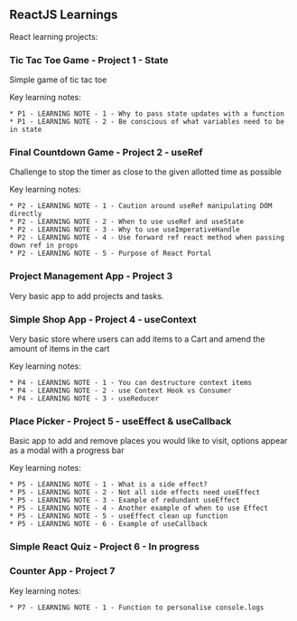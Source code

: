 ## ReactJS Learnings
React learning projects:


### Tic Tac Toe Game - Project 1 - State
Simple game of tic tac toe

Key learning notes: 
```
* P1 - LEARNING NOTE - 1 - Why to pass state updates with a function
* P1 - LEARNING NOTE - 2 - Be conscious of what variables need to be in state
```
### Final Countdown Game - Project 2 - useRef
Challenge to stop the timer as close to the given allotted time as possible

Key learning notes: 
```
* P2 - LEARNING NOTE - 1 - Caution around useRef manipulating DOM directly
* P2 - LEARNING NOTE - 2 - When to use useRef and useState
* P2 - LEARNING NOTE - 3 - Why to use useImperativeHandle 
* P2 - LEARNING NOTE - 4 - Use forward ref react method when passing down ref in props
* P2 - LEARNING NOTE - 5 - Purpose of React Portal
```

### Project Management App - Project 3 
Very basic app to add projects and tasks.

### Simple Shop App - Project 4 - useContext
Very basic store where users can add items to a Cart and amend the amount of items in the cart

Key learning notes:
```
* P4 - LEARNING NOTE - 1 - You can destructure context items
* P4 - LEARNING NOTE - 2 - use Context Hook vs Consumer
* P4 - LEARNING NOTE - 3 - useReducer
```

### Place Picker - Project 5 - useEffect & useCallback
Basic app to add and remove places you would like to visit, options appear as a modal with a progress bar

Key learning notes:
```
* P5 - LEARNING NOTE - 1 - What is a side effect?
* P5 - LEARNING NOTE - 2 - Not all side effects need useEffect
* P5 - LEARNING NOTE - 3 - Example of redundant useEffect
* P5 - LEARNING NOTE - 4 - Another example of when to use Effect 
* P5 - LEARNING NOTE - 5 - useEffect clean up function
* P5 - LEARNING NOTE - 6 - Example of useCallback
```

### Simple React Quiz - Project 6 - In progress


### Counter App - Project 7 

Key learning notes:
```
* P7 - LEARNING NOTE - 1 - Function to personalise console.logs

```